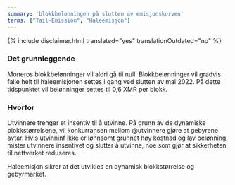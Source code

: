 ```yaml
---
summary: 'blokkbelønningen på slutten av emisjonskurven'
terms: ["Tail-Emission", "Haleemisjon"]
---
```


{% include disclaimer.html translated="yes" translationOutdated="no" %}

### Det grunnleggende

Moneros blokkbelønninger vil aldri gå til null. Blokkbelønninger vil gradvis
falle helt til haleemisjonen settes i gang ved slutten av mai 2022. På dette
tidspunktet vil belønninger settes til 0,6 XMR per blokk.

### Hvorfor

Utvinnere trenger et insentiv til å utvinne. På grunn av de dynamiske
blokkstørrelsene, vil konkurransen mellom @utvinnere gjøre at gebyrene
avtar. Hvis utvinninf ikke er lønnsomt grunnet høy kostnad og lav belønning,
mister utvinnere insentivet og slutter å utvinne, noe som gjør at
sikkerheten til nettverket reduseres.

Haleemisjon sikrer at det utvikles en dynamisk blokkstørrelse og
gebyrmarket.
